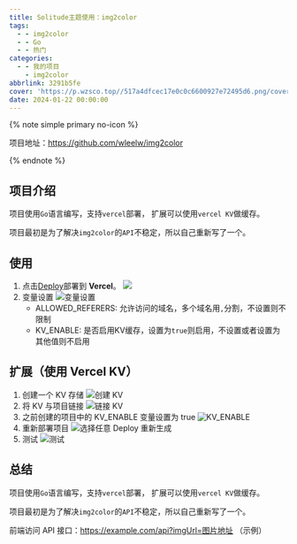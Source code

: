 ```yaml
---
title: Solitude主题使用：img2color
tags:
  - - img2color
  - - Go
  - - 热门
categories:
  - - 我的项目
    - img2color
abbrlink: 3291b5fe
cover: 'https://p.wzsco.top//517a4dfcec17e0c0c6600927e72495d6.png/cover'
date: 2024-01-22 00:00:00
---
```


{% note simple primary no-icon %}

项目地址：https://github.com/wleelw/img2color

{% endnote %}

## 项目介绍

项目使用`Go`语言编写，支持`vercel`部署， 扩展可以使用`vercel KV`做缓存。

项目最初是为了解决`img2color`的`API`不稳定，所以自己重新写了一个。

## 使用

1. 点击[Deploy](https://vercel.com/new/clone?repository-url=https://github.com/wleelw/img2color&env=ALLOWED_REFERERS,KV_ENABLE&project-name=img2color&repo-name=img2color)部署到 <strong>Vercel</strong>。
   ![](https://p.wzsco.top//f644d9f18a70dd4fcb21cc57f5eff316.png/blogimg)
2. 变量设置
   ![变量设置](https://p.wzsco.top//7e0958b8bfe75bafe1063f743f0a4fcd.png/blogimg)
   - ALLOWED_REFERERS: 允许访问的域名，多个域名用`,`分割，不设置则不限制
   - KV_ENABLE: 是否启用KV缓存，设置为`true`则启用，不设置或者设置为其他值则不启用

## 扩展（使用 Vercel KV）
1. 创建一个 KV 存储
   ![创建 KV](https://p.wzsco.top//186c2c06ad2d2c4eac77dc95f1dad08f.png/blogimg)
2. 将 KV 与项目链接
   ![链接 KV](https://p.wzsco.top//ec47839ad8f431c4814cea2842d5038b.png/blogimg)
3. 之前创建的项目中的 KV_ENABLE 变量设置为 true
   ![KV_ENABLE](https://p.wzsco.top//0895897df92105aa00f24377d0a7ee6e.png/blogimg)
4. 重新部署项目
   ![选择任意 Deploy 重新生成](https://p.wzsco.top//8ae586fcb3382ffbdf5c480824200d7e.png/blogimg)
5. 测试
   ![测试](https://p.wzsco.top//a0838ff8b3fc4a0f8c3a40478c98fed9.png/blogimg)

## 总结

项目使用`Go`语言编写，支持`vercel`部署， 扩展可以使用`vercel KV`做缓存。

项目最初是为了解决`img2color`的`API`不稳定，所以自己重新写了一个。

前端访问 API 接口：https://example.com/api?imgUrl=图片地址 （示例）